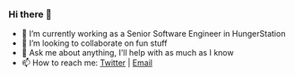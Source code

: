 ### Hi there 👋

- 🔭 I’m currently working as a Senior Software Engineer in HungerStation
- 👯 I’m looking to collaborate on fun stuff
- 💬 Ask me about anything, I'll help with as much as I know
- 📫 How to reach me: [Twitter](https://twitter.com/atahhan_) | [Email](mailto:amr.tahhan@gmail.com)
